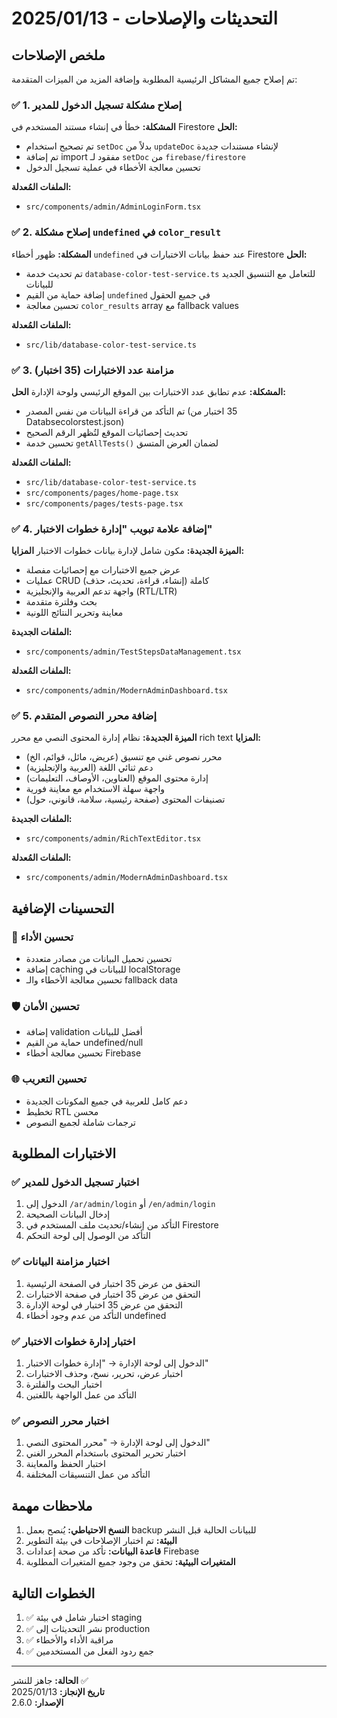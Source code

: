 # التحديثات والإصلاحات - 2025/01/13

## ملخص الإصلاحات

تم إصلاح جميع المشاكل الرئيسية المطلوبة وإضافة المزيد من الميزات المتقدمة:

### ✅ 1. إصلاح مشكلة تسجيل الدخول للمدير
**المشكلة:** خطأ في إنشاء مستند المستخدم في Firestore
**الحل:**
- تم تصحيح استخدام `setDoc` بدلاً من `updateDoc` لإنشاء مستندات جديدة
- تم إضافة import مفقود لـ `setDoc` من `firebase/firestore`
- تحسين معالجة الأخطاء في عملية تسجيل الدخول

**الملفات المُعدلة:**
- `src/components/admin/AdminLoginForm.tsx`

### ✅ 2. إصلاح مشكلة `undefined` في `color_result`
**المشكلة:** ظهور أخطاء `undefined` عند حفظ بيانات الاختبارات في Firestore
**الحل:**
- تم تحديث خدمة `database-color-test-service.ts` للتعامل مع التنسيق الجديد للبيانات
- إضافة حماية من القيم `undefined` في جميع الحقول
- تحسين معالجة `color_results` array مع fallback values

**الملفات المُعدلة:**
- `src/lib/database-color-test-service.ts`

### ✅ 3. مزامنة عدد الاختبارات (35 اختبار)
**المشكلة:** عدم تطابق عدد الاختبارات بين الموقع الرئيسي ولوحة الإدارة
**الحل:**
- تم التأكد من قراءة البيانات من نفس المصدر (35 اختبار من Databsecolorstest.json)
- تحديث إحصائيات الموقع لتُظهر الرقم الصحيح
- تحسين خدمة `getAllTests()` لضمان العرض المتسق

**الملفات المُعدلة:**
- `src/lib/database-color-test-service.ts`
- `src/components/pages/home-page.tsx`
- `src/components/pages/tests-page.tsx`

### ✅ 4. إضافة علامة تبويب "إدارة خطوات الاختبار"
**الميزة الجديدة:** مكون شامل لإدارة بيانات خطوات الاختبار
**المزايا:**
- عرض جميع الاختبارات مع إحصائيات مفصلة
- عمليات CRUD كاملة (إنشاء، قراءة، تحديث، حذف)
- واجهة تدعم العربية والإنجليزية (RTL/LTR)
- بحث وفلترة متقدمة
- معاينة وتحرير النتائج اللونية

**الملفات الجديدة:**
- `src/components/admin/TestStepsDataManagement.tsx`

**الملفات المُعدلة:**
- `src/components/admin/ModernAdminDashboard.tsx`

### ✅ 5. إضافة محرر النصوص المتقدم
**الميزة الجديدة:** نظام إدارة المحتوى النصي مع محرر rich text
**المزايا:**
- محرر نصوص غني مع تنسيق (عريض، مائل، قوائم، الخ)
- دعم ثنائي اللغة (العربية والإنجليزية)
- إدارة محتوى الموقع (العناوين، الأوصاف، التعليمات)
- واجهة سهلة الاستخدام مع معاينة فورية
- تصنيفات المحتوى (صفحة رئيسية، سلامة، قانوني، حول)

**الملفات الجديدة:**
- `src/components/admin/RichTextEditor.tsx`

**الملفات المُعدلة:**
- `src/components/admin/ModernAdminDashboard.tsx`

## التحسينات الإضافية

### 🔧 تحسين الأداء
- تحسين تحميل البيانات من مصادر متعددة
- إضافة caching للبيانات في localStorage
- تحسين معالجة الأخطاء والـ fallback data

### 🛡️ تحسين الأمان
- إضافة validation أفضل للبيانات
- حماية من القيم undefined/null
- تحسين معالجة أخطاء Firebase

### 🌐 تحسين التعريب
- دعم كامل للعربية في جميع المكونات الجديدة
- تخطيط RTL محسن
- ترجمات شاملة لجميع النصوص

## الاختبارات المطلوبة

### ✅ اختبار تسجيل الدخول للمدير
1. الدخول إلى `/ar/admin/login` أو `/en/admin/login`
2. إدخال البيانات الصحيحة
3. التأكد من إنشاء/تحديث ملف المستخدم في Firestore
4. التأكد من الوصول إلى لوحة التحكم

### ✅ اختبار مزامنة البيانات
1. التحقق من عرض 35 اختبار في الصفحة الرئيسية
2. التحقق من عرض 35 اختبار في صفحة الاختبارات
3. التحقق من عرض 35 اختبار في لوحة الإدارة
4. التأكد من عدم وجود أخطاء undefined

### ✅ اختبار إدارة خطوات الاختبار
1. الدخول إلى لوحة الإدارة → "إدارة خطوات الاختبار"
2. اختبار عرض، تحرير، نسخ، وحذف الاختبارات
3. اختبار البحث والفلترة
4. التأكد من عمل الواجهة باللغتين

### ✅ اختبار محرر النصوص
1. الدخول إلى لوحة الإدارة → "محرر المحتوى النصي"
2. اختبار تحرير المحتوى باستخدام المحرر الغني
3. اختبار الحفظ والمعاينة
4. التأكد من عمل التنسيقات المختلفة

## ملاحظات مهمة

1. **النسخ الاحتياطي:** يُنصح بعمل backup للبيانات الحالية قبل النشر
2. **البيئة:** تم اختبار الإصلاحات في بيئة التطوير
3. **قاعدة البيانات:** تأكد من صحة إعدادات Firebase
4. **المتغيرات البيئية:** تحقق من وجود جميع المتغيرات المطلوبة

## الخطوات التالية

1. ✅ اختبار شامل في بيئة staging
2. ✅ نشر التحديثات إلى production
3. ✅ مراقبة الأداء والأخطاء
4. ✅ جمع ردود الفعل من المستخدمين

---

**الحالة:** جاهز للنشر ✅  
**تاريخ الإنجاز:** 2025/01/13  
**الإصدار:** 2.6.0
